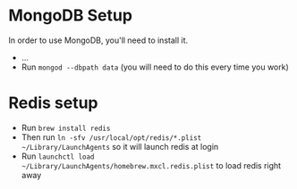 # MongoDB Setup
In order to use MongoDB, you'll need to install it.
* ...
* Run `mongod --dbpath data` (you will need to do this every time you work)

# Redis setup
* Run `brew install redis`
* Then run `ln -sfv /usr/local/opt/redis/*.plist ~/Library/LaunchAgents` so it will launch redis at login
* Run `launchctl load ~/Library/LaunchAgents/homebrew.mxcl.redis.plist` to load redis right away 
